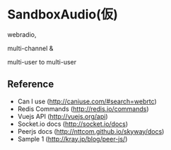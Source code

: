 SandboxAudio(仮)
===

webradio,

multi-channel &

multi-user to multi-user


## Reference

- Can I use (http://caniuse.com/#search=webrtc)
- Redis Commands (http://redis.io/commands)
- Vuejs API (http://vuejs.org/api)
- Socket.io docs (http://socket.io/docs)
- Peerjs docs (http://nttcom.github.io/skyway/docs)
 - Sample 1 (http://kray.jp/blog/peer-js/)
